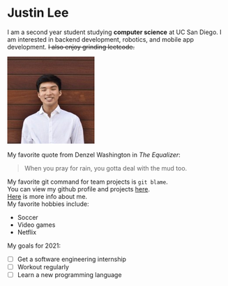 # Justin Lee

I am a second year student studying **computer science** at UC San Diego. I am interested in backend development, robotics, and mobile app development. ~~I also enjoy grinding leetcode.~~

![My Headshot](/img/headshot.jpg)

My favorite quote from Denzel Washington in *The Equalizer*:
>When you pray for rain, you gotta deal with the mud too.

My favorite git command for team projects is `git blame`.  
You can view my github profile and projects [here](https://github.com/justlee0606).  
[Here](README.md) is more info about me.  
My favorite hobbies include:
- Soccer
- Video games
- Netflix

My goals for 2021:
- [ ] Get a software engineering internship
- [ ] Workout regularly
- [ ] Learn a new programming language
